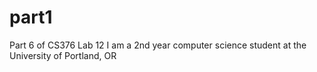 # part1
Part 6 of CS376 Lab 12
I am a 2nd year computer science student at the University of Portland, OR
